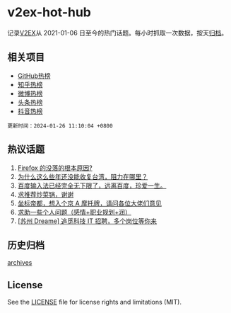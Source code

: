 # v2ex-hot-hub

 记录[V2EX](https://www.v2ex.com/)从 2021-01-06 日至今的热门话题。每小时抓取一次数据，按天[归档](archives)。
 
 ## 相关项目

- [GitHub热榜](https://github.com/lonnyzhang423/github-hot-hub)
- [知乎热榜](https://github.com/lonnyzhang423/zhihu-hot-hub)
- [微博热榜](https://github.com/lonnyzhang423/weibo-hot-hub)
- [头条热榜](https://github.com/lonnyzhang423/toutiao-hot-hub)
- [抖音热榜](https://github.com/lonnyzhang423/douyin-hot-hub)


 `更新时间：2024-01-26 11:10:04 +0800`

## 热议话题

1. [Firefox 的没落的根本原因?](https://www.v2ex.com/t/1011474)
1. [为什么这么些年还没能收复台湾，阻力在哪里？](https://www.v2ex.com/t/1011661)
1. [百度输入法已经完全无下限了，远离百度，珍爱一生。](https://www.v2ex.com/t/1011440)
1. [求推荐炒菜锅，谢谢](https://www.v2ex.com/t/1011413)
1. [坐标帝都，想入个京 A 摩托牌，请问各位大佬们意见](https://www.v2ex.com/t/1011486)
1. [求助一些个人问题（感情+职业规划+润）](https://www.v2ex.com/t/1011438)
1. [[苏州 Dreame] 追觅科技 IT 招聘，多个岗位等你来](https://www.v2ex.com/t/1011434)

## 历史归档

[archives](archives)

## License

See the [LICENSE](LICENSE) file for license rights and limitations (MIT).
